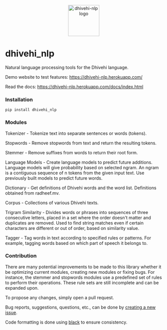 <p align="center">
  <a href="https://dhivehi-nlp.herokuapp.com/" target="_blank"><img width="100" src="https://user-images.githubusercontent.com/48324626/114336169-c8ef6100-9b67-11eb-848b-31abf6a68e3b.png" alt="dhivehi-nlp logo"></a>
</p>

# dhivehi_nlp

Natural language processing tools for the Dhivehi language.

Demo website to test features: https://dhivehi-nlp.herokuapp.com/

Read the docs: https://dhivehi-nlp.herokuapp.com/docs/index.html

### Installation

```
pip install dhivehi_nlp
```

### Modules

Tokenizer - Tokenize text into separate sentences or words (tokens).

Stopwords - Remove stopwords from text and return the resulting tokens.

Stemmer - Remove suffixes from words to return their root form.

Language Models - Create language models to predict future additions. Language
models will give probability based on selected ngram. An ngram is a contiguous
sequence of n tokens from the given input text. Use previously built models to
predict future words.

Dictionary - Get definitions of Dhivehi words and the word list. Definitions
obtained from radheef.mv. 

Corpus - Collections of various Dhivehi texts.

Trigram Similarity - Divides words or phrases into sequences of three
consecutive letters, placed in a set where the order doesn't matter and
duplicates are removed. Used to find string matches even if certain characters
are different or out of order, based on similarity value.

Tagger - Tag words in text according to specified rules or patterns. For
example, tagging words based on which part of speech it belongs to.

### Contribution

There are many potential improvements to be made to this library whether it be
optimizing current modules, creating new modules or fixing bugs. For instance,
the stemmer and stopwords modules use a predefined set of rules to perform their
operations. These rule sets are still incomplete and can be expanded upon.

To propose any changes, simply open a pull request.

Bug reports, suggestions, questions, etc., can be done by 
[creating a new issue](https://github.com/mismaah/dhivehi_nlp/issues/new).

Code formatting is done using [black](https://github.com/psf/black) to ensure
consistency.
